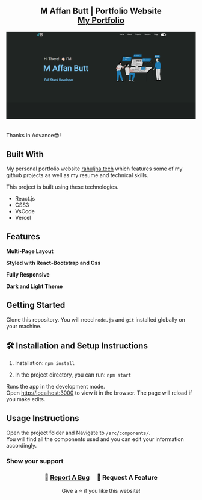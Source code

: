<h2 align="center">
 M Affan Butt | Portfolio Website<br/>
  <a href="affans-portfolio.netlify.app" target="_blank">My Portfolio</a>
</h2>
<div align="center">
  <img alt="Demo" src="./Images/readme_img.png" />
</div>

<br/>

<div align="center">


</div>

Thanks in Advance😍!

## Built With

My personal portfolio website <a href="affans-portfolio.netlify.app" target="_blank">rahuljha.tech</a> which features some of my github projects as well as my resume and technical skills.<br/>

This project is built using these technologies.

- React.js
- CSS3
- VsCode
- Vercel

## Features

**Multi-Page Layout**

**Styled with React-Bootstrap and Css**

**Fully Responsive**

**Dark and Light Theme**

## Getting Started

Clone this repository. You will need `node.js` and `git` installed globally on your machine.

## 🛠 Installation and Setup Instructions

1. Installation: `npm install`

2. In the project directory, you can run: `npm start`

Runs the app in the development mode.\
Open [http://localhost:3000](http://localhost:3000) to view it in the browser.
The page will reload if you make edits.

## Usage Instructions

Open the project folder and Navigate to `/src/components/`. <br/>
You will find all the components used and you can edit your information accordingly.

### Show your support

<h3 align="center">
    🔹
    <a href="http://localhost:3000/resume">Report A Bug</a> &nbsp; &nbsp;
    🔹
    <a>Request A Feature</a>

</h3>

<p align="center">
Give a ⭐ if you like this website!
</p>
